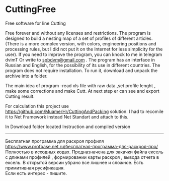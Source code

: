 # CuttingFree
Free software for line Cutting

Free forever and without any licenses and restrictions.
The program is designed to build a nesting map of a set of profiles of different articles.
(There is a more complex version, with colors, engineering positions and processing rules, but I did not put it on the Internet for less simplicity for the user).
If you need to improve the program, you can knock to me in telegram dvimT Or write to spbdvm@gmail.com .
The program has an interface in Russian and English, for the possibility of its use in different countries.
The program does not require installation. To run it, download and unpack the archive into a folder.

The main idea of program   -read xls file with raw data ,set profile lenght  ,  make some corrections and make Cutt.  At next step er can see and export Cutting result.

For calculation this project use https://github.com/MuamerHr/CuttingAndPacking solution.
I had to recomile it to  Net Framework instead Net Standart and attach to this.


In Download folder located Instruction and compiled version


----------------------------------------------------------------
Бесплатная программа для раскроя профиля
https://www.profbase.net.ru/бесплатная-программа-для-раскроя-про/
Полностью в исходных кодах.
Предназначена для закачки файла ексель  с длинами профилей , формировании карты раскроя , вывода отчета в ексель.
В открытой версии убрано все лишнее и сложное.
Есть примитивная русификация.  
Если есть интерес  - пишите. 
